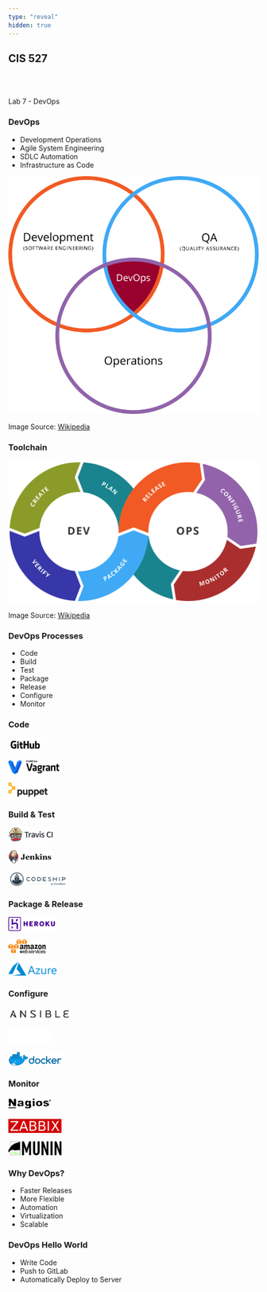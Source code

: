 ```yaml
---
type: "reveal"
hidden: true
---
```

<section>
	<h2>CIS 527</h2><br><br><p>Lab 7 - DevOps</p>
</section>
<section>
	<h3>DevOps</h3>
	<ul>
		<li>Development Operations</li>
		<li>Agile System Engineering</li>
		<li>SDLC Automation</li>
		<li>Infrastructure as Code</li>
	</ul>
</section>
<section>
	<img class="stretch plain" src="/images/devops_wiki.svg">
	<p class="imagecredit">Image Source: <a href="https://en.wikipedia.org/wiki/DevOps">Wikipedia</a></p>
</section>
<section>
	<h3>Toolchain</h3>
	<img class="stretch plain" src="/images/devopstools_wiki.svg">
	<p class="imagecredit">Image Source: <a href="https://en.wikipedia.org/wiki/DevOps">Wikipedia</a></p>
</section>
<section>
	<h3>DevOps Processes</h3>
	<ul>
		<li>Code</li>
		<li>Build</li>
		<li>Test</li>
		<li>Package</li>
		<li>Release</li>
		<li>Configure</li>
		<li>Monitor</li>
	</ul>
</section>
<section>
	<h3>Code</h3>
	<p><img class="plain imgcenter" style="height: 2em;" src="/images/github_logo.png"></p>
	<p><img class="plain imgcenter" style="height: 2em;" src="/images/vagrant_logo.svg"></p>
	<p><img class="plain imgcenter" style="height: 2em;" src="/images/puppet_logo.png"></p>
</section>
<section>
	<h3>Build & Test</h3>
	<p><img class="plain imgcenter" style="height: 2em;" src="/images/travis_logo.png"></p>
	<p><img class="plain imgcenter" style="height: 2em;" src="/images/jenkins_logo.png"></p>
	<p><img class="plain imgcenter" style="height: 2em;" src="/images/codeship_logo.png"></p>
</section>
<section>
	<h3>Package & Release</h3>
	<p><img class="plain imgcenter" style="height: 2em;" src="/images/heroku_logo.svg"></p>
	<p><img class="plain imgcenter" style="height: 2em;" src="/images/aws_logo.svg"></p>
	<p><img class="plain imgcenter" style="height: 2em;" src="/images/azure_logo.svg"></p>
</section>
<section>
	<h3>Configure</h3>
	<p><img class="plain imgcenter" style="height: 2em;" src="/images/ansible.png"></p>
	<p><img class="plain imgcenter" style="height: 2em;" src="/images/salt_logo.png"></p>
	<p><img class="plain imgcenter" style="height: 2em;" src="/images/docker_logo.png"></p>
</section>
<section>
	<h3>Monitor</h3>
  <p><img class="plain imgcenter" style="height: 2em;" src="/images/nagios_logo.png"></p>
	<p><img class="plain imgcenter" style="height: 2em;" src="/images/zabbix_logo.png"></p>
	<p><img class="plain imgcenter" style="height: 2em;" src="/images/munin_logo.png"></p>
</section>
<section>
	<h3>Why DevOps?</h3>
	<ul>
		<li>Faster Releases</li>
		<li>More Flexible</li>
		<li>Automation</li>
		<li>Virtualization</li>
		<li>Scalable</li>
	</ul>
</section>
<section>
	<h3>DevOps Hello World</h3>
	<ul>
		<li>Write Code</li>
		<li>Push to GitLab</li>
		<li>Automatically Deploy to Server</li>
	</ul>
</section>
